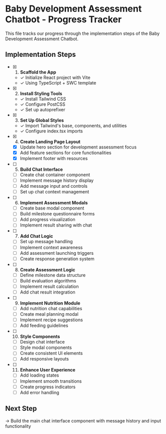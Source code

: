 # Baby Development Assessment Chatbot - Progress Tracker

This file tracks our progress through the implementation steps of the Baby Development Assessment Chatbot.

## Implementation Steps

- [x] 1. **Scaffold the App**
  - ✓ Initialize React project with Vite
  - ✓ Using TypeScript + SWC template

- [x] 2. **Install Styling Tools**
  - ✓ Install Tailwind CSS
  - ✓ Configure PostCSS
  - ✓ Set up autoprefixer

- [x] 3. **Set Up Global Styles**
  - ✓ Import Tailwind's base, components, and utilities
  - ✓ Configure index.tsx imports

- [x] 4. **Create Landing Page Layout**
  - [x] Update hero section for development assessment focus
  - [x] Add feature sections for core functionalities
  - [x] Implement footer with resources

- [ ] 5. **Build Chat Interface**
  - [ ] Create chat container component
  - [ ] Implement message history display
  - [ ] Add message input and controls
  - [ ] Set up chat context management

- [ ] 6. **Implement Assessment Modals**
  - [ ] Create base modal component
  - [ ] Build milestone questionnaire forms
  - [ ] Add progress visualization
  - [ ] Implement result sharing with chat

- [ ] 7. **Add Chat Logic**
  - [ ] Set up message handling
  - [ ] Implement context awareness
  - [ ] Add assessment launching triggers
  - [ ] Create response generation system

- [ ] 8. **Create Assessment Logic**
  - [ ] Define milestone data structure
  - [ ] Build evaluation algorithms
  - [ ] Implement result calculation
  - [ ] Add chat result integration

- [ ] 9. **Implement Nutrition Module**
  - [ ] Add nutrition chat capabilities
  - [ ] Create meal planning modal
  - [ ] Implement recipe suggestions
  - [ ] Add feeding guidelines

- [ ] 10. **Style Components**
  - [ ] Design chat interface
  - [ ] Style modal components
  - [ ] Create consistent UI elements
  - [ ] Add responsive layouts

- [ ] 11. **Enhance User Experience**
  - [ ] Add loading states
  - [ ] Implement smooth transitions
  - [ ] Create progress indicators
  - [ ] Add error handling

## Next Step
→ Build the main chat interface component with message history and input functionality 